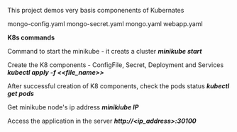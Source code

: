 This project demos very basis componenents of Kubernates

mongo-config.yaml
mongo-secret.yaml
mongo.yaml
webapp.yaml

**K8s commands**

Command to start the minikube - it creats a cluster
**_minikube start_**

Create the K8 components - ConfigFile, Secret, Deployment and Services
**_kubectl apply -f <<file_name>>_**

After successful creation of K8 components, check the pods status
**_kubectl get pods_**

Get minikube node's ip address
**_minikiube IP_**

Access the application in the server
**_http://<ip_address>:30100_**
